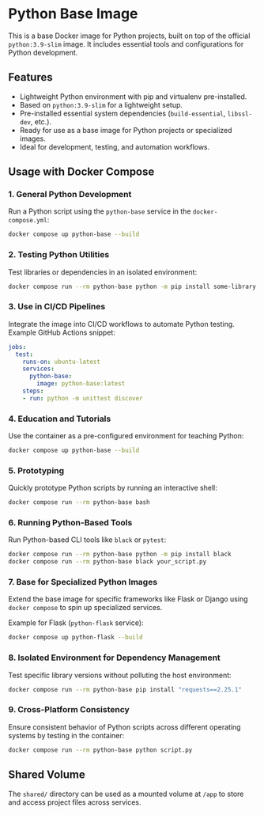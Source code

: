
# Python Base Image

This is a base Docker image for Python projects, built on top of the official `python:3.9-slim` image. It includes essential tools and configurations for Python development.

## Features
- Lightweight Python environment with pip and virtualenv pre-installed.
- Based on `python:3.9-slim` for a lightweight setup.
- Pre-installed essential system dependencies (`build-essential`, `libssl-dev`, etc.).
- Ready for use as a base image for Python projects or specialized images.
- Ideal for development, testing, and automation workflows.

## Usage with Docker Compose

### 1. General Python Development
Run a Python script using the `python-base` service in the `docker-compose.yml`:
```bash
docker compose up python-base --build
```

### 2. Testing Python Utilities
Test libraries or dependencies in an isolated environment:
```bash
docker compose run --rm python-base python -m pip install some-library
```

### 3. Use in CI/CD Pipelines
Integrate the image into CI/CD workflows to automate Python testing. Example GitHub Actions snippet:
```yaml
jobs:
  test:
    runs-on: ubuntu-latest
    services:
      python-base:
        image: python-base:latest
    steps:
    - run: python -m unittest discover
```

### 4. Education and Tutorials
Use the container as a pre-configured environment for teaching Python:
```bash
docker compose up python-base --build
```

### 5. Prototyping
Quickly prototype Python scripts by running an interactive shell:
```bash
docker compose run --rm python-base bash
```

### 6. Running Python-Based Tools
Run Python-based CLI tools like `black` or `pytest`:
```bash
docker compose run --rm python-base python -m pip install black
docker compose run --rm python-base black your_script.py
```

### 7. Base for Specialized Python Images
Extend the base image for specific frameworks like Flask or Django using `docker compose` to spin up specialized services.

Example for Flask (`python-flask` service):
```bash
docker compose up python-flask --build
```

### 8. Isolated Environment for Dependency Management
Test specific library versions without polluting the host environment:
```bash
docker compose run --rm python-base pip install "requests==2.25.1"
```

### 9. Cross-Platform Consistency
Ensure consistent behavior of Python scripts across different operating systems by testing in the container:
```bash
docker compose run --rm python-base python script.py
```

## Shared Volume
The `shared/` directory can be used as a mounted volume at `/app` to store and access project files across services.
